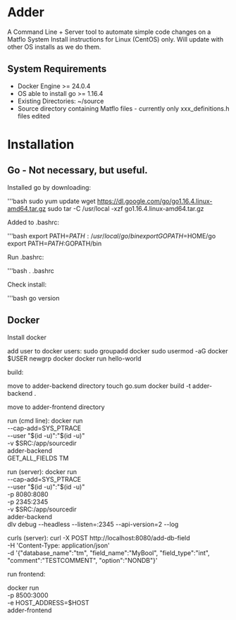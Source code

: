 # Adder
A Command Line + Server tool to automate simple code changes on a Matflo System
Install instructions for Linux (CentOS) only. Will update with other OS installs as we do them.

## System Requirements

* Docker Engine >= 24.0.4
* OS able to install go >= 1.16.4
* Existing Directories: ~/source
* Source directory containing Matflo files - currently only xxx_definitions.h files edited




# Installation

## Go - Not necessary, but useful.
Installed go by downloading:

'''bash
    sudo yum update
    wget https://dl.google.com/go/go1.16.4.linux-amd64.tar.gz
    sudo tar -C /usr/local -xzf go1.16.4.linux-amd64.tar.gz


Added to .bashrc:

'''bash
export PATH=$PATH:/usr/local/go/bin
export GOPATH=$HOME/go
export PATH=$PATH:$GOPATH/bin

Run .bashrc:

'''bash
    . .bashrc

Check install:

'''bash
    go version

## Docker
Install docker


add user to docker users:
sudo groupadd docker
sudo usermod -aG docker $USER
newgrp docker
docker run hello-world

build:

move to adder-backend directory
touch go.sum
docker build -t adder-backend .

move to adder-frontend directory



run (cmd line):
docker run                            \
    --cap-add=SYS_PTRACE              \
    --user "$(id -u)":"$(id -u)"      \
    -v $SRC:/app/sourcedir            \
     adder-backend                    \
    GET_ALL_FIELDS TM

run (server):
docker run                        \
    --cap-add=SYS_PTRACE          \
    --user "$(id -u)":"$(id -u)"  \
    -p 8080:8080                  \
    -p 2345:2345                  \
    -v $SRC:/app/sourcedir        \
    adder-backend                 \
    dlv debug --headless --listen=:2345 --api-version=2 --log

curls (server):
curl -X POST http://localhost:8080/add-db-field \
     -H 'Content-Type: application/json'        \
     -d '{"database_name":"tm", "field_name":"MyBool", "field_type":"int", "comment":"TESTCOMMENT", "option":"NONDB"}'

run frontend:

docker run              \
  -p 8500:3000          \
  -e HOST_ADDRESS=$HOST \
  adder-frontend




